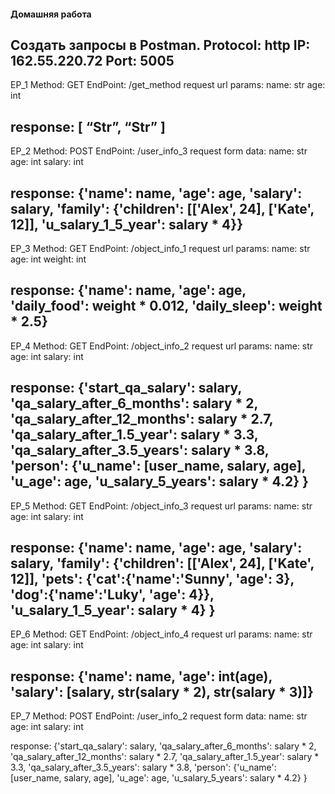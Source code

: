 
#### Домашняя работа

Создать запросы в Postman.
Protocol: http
IP: 162.55.220.72
Port: 5005
---
EP_1
Method: GET
EndPoint: /get_method
request url params:
 name: str
 age: int

response:
[
    “Str”,
    “Str”
]
---
EP_2
Method: POST
EndPoint: /user_info_3
request form data:
 name: str
 age: int
 salary: int

response:
{'name': name,
          'age': age,
          'salary': salary,
          'family': {'children': [['Alex', 24], ['Kate', 12]],
                     'u_salary_1_5_year': salary * 4}}
---

EP_3
Method: GET
EndPoint: /object_info_1
request url params:
 name: str
 age: int
 weight: int

response:
{'name': name,
          'age': age,
          'daily_food': weight * 0.012,
          'daily_sleep': weight * 2.5}
---
EP_4
Method: GET
EndPoint: /object_info_2
request url params:
 name: str
 age: int
 salary: int

response:
{'start_qa_salary': salary,
          'qa_salary_after_6_months': salary * 2,
          'qa_salary_after_12_months': salary * 2.7,
          'qa_salary_after_1.5_year': salary * 3.3,
          'qa_salary_after_3.5_years': salary * 3.8,
          'person': {'u_name': [user_name, salary, age],
                     'u_age': age,
                     'u_salary_5_years': salary * 4.2}
          }
---
EP_5
Method: GET
EndPoint: /object_info_3
request url params:
 name: str
 age: int
 salary: int

response:
{'name': name,
          'age': age,
          'salary': salary,
          'family': {'children': [['Alex', 24], ['Kate', 12]],
                     'pets': {'cat':{'name':'Sunny',
                                     'age': 3},
                              'dog':{'name':'Luky',
                                     'age': 4}},
                     'u_salary_1_5_year': salary * 4}
          }
---
EP_6
Method: GET
EndPoint: /object_info_4
request url params:
 name: str
 age: int
 salary: int

response:
{'name': name,
          'age': int(age),
          'salary': [salary, str(salary * 2), str(salary * 3)]}
---
EP_7
Method: POST
EndPoint: /user_info_2
request form data:
 name: str
 age: int
 salary: int

response:
{'start_qa_salary': salary,
          'qa_salary_after_6_months': salary * 2,
          'qa_salary_after_12_months': salary * 2.7,
          'qa_salary_after_1.5_year': salary * 3.3,
          'qa_salary_after_3.5_years': salary * 3.8,
          'person': {'u_name': [user_name, salary, age],
                     'u_age': age,
                     'u_salary_5_years': salary * 4.2}
          }